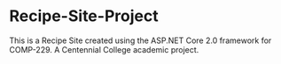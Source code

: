 # Recipe-Site-Project
This is a Recipe Site created using the ASP.NET Core 2.0 framework for COMP-229. A Centennial College academic project.
